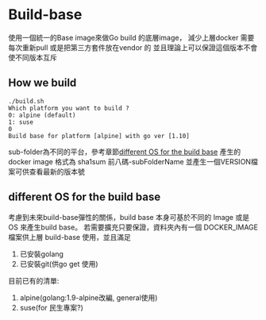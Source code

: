 # Build-base

使用一個統一的Base image來做Go build 的底層image，
減少上層docker 需要每次重新pull 或是把第三方套件放在vendor 的 
並且理論上可以保證這個版本不會使不同版本互斥

## How we build
```
./build.sh
Which platform you want to build ?
0: alpine (default)
1: suse
0
Build base for platform [alpine] with go ver [1.10]
```

sub-folder為不同的平台，參考章節[different OS for the build base](##different-os-for-the-build-base)
產生的docker image 格式為 sha1sum 前八碼-subFolderName
並產生一個VERSION檔案可供查看最新的版本號

## different OS for the build base

考慮到未來build-base彈性的關係，build base 本身可基於不同的 Image 或是 OS 來產生build base。
若需要擴充只要保證，資料夾內有一個 DOCKER_IMAGE 檔案供上層 build-base 使用，並且滿足

1. 已安裝golang
2. 已安裝git(供go get 使用)

目前已有的清單:

1. alpine(golang:1.9-alpine改編, general使用)
2. suse(for 民生專案?)